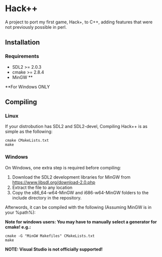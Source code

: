 # Hack++
A project to port my first game, Hack+, to C++, adding features that were not previously possible in perl.

## Installation

### Requirements

* SDL2 >= 2.0.3
* cmake >= 2.8.4
* MinGW **

**For Windows ONLY

## Compiling
### Linux
If your distrobution has SDL2 and SDL2-devel, Compiling Hack++ is as simple as the following:

```
cmake CMakeLists.txt
make
```
### Windows
On Windows, one extra step is required before compiling:

1. Download the SDL2 development libraries for MinGW from https://www.libsdl.org/download-2.0.php
2. Extract the file to any location
3. Copy the x86_64-w64-MinGW and i686-w64-MinGW folders to the include directory in the repository.

Afterwords, it can be compiled with the following (Assuming MinGW is in your %path%):

**Note for windows users: You may have to manually select a generator for cmake! e.g.:**
```
cmake -G "MinGW Makefiles" CMakeLists.txt
make

```
**NOTE: Visual Studio is not officially supported!**
